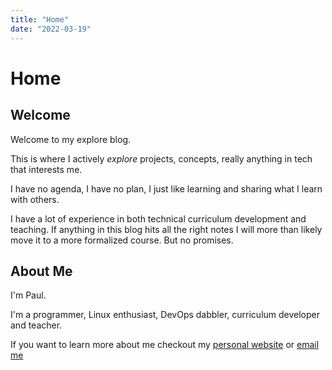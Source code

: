 ```yaml
---
title: "Home"
date: "2022-03-19"
---
```


# Home

## Welcome

Welcome to my explore blog.

This is where I actively *explore* projects, concepts, really anything in tech that interests me.

I have no agenda, I have no plan, I just like learning and sharing what I learn with others.

I have a lot of experience in both technical curriculum development and teaching. If anything in this blog hits all the right notes I will more than likely move it to a more formalized course. But no promises.

## About Me

I'm Paul.

I'm a programmer, Linux enthusiast, DevOps dabbler, curriculum developer and teacher.

If you want to learn more about me checkout my [personal website](https://paulmatthews.dev) or [email me](mailto:paul@paulmatthews.dev)